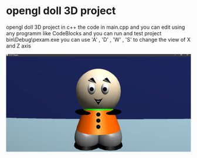 # opengl doll 3D project 
opengl doll 3D project in c++ 
the code in main.cpp and you can edit using any programm like CodeBlocks 
and you can run and test project bin\Debug\pexam.exe
you can use 'A' , 'D' , 'W' , 'S'
to change the view of X and Z axis

![opengl-doll image](https://raw.githubusercontent.com/ahmedragabshaban/opengl-doll-project/master/opengl-doll-project.png)

